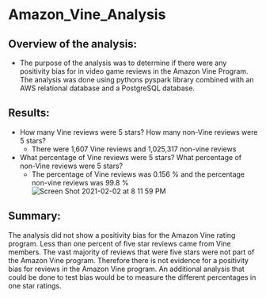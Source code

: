 # Amazon_Vine_Analysis

## Overview of the analysis: 

- The purpose of the analysis was to determine if there were any positivity bias for in video game reviews in the Amazon Vine Program. The analysis was done using pythons pyspark library combined with an AWS relational database and a PostgreSQL database.

## Results: 

- How many Vine reviews were 5 stars? How many non-Vine reviews were 5 stars?
  - There were 1,607 Vine reviews and 1,025,317 non-vine reviews 
- What percentage of Vine reviews were 5 stars? What percentage of non-Vine reviews were 5 stars?
  - The percentage of Vine reviews was 0.156 % and the percentage non-vine reviews was 99.8 %
  ![Screen Shot 2021-02-02 at 8 11 59 PM](https://user-images.githubusercontent.com/16258584/106694109-7e68cb80-659d-11eb-8108-52b6ed3c0c63.png)
## Summary: 

The analysis did not show a positivity bias for the Amazon Vine rating program. Less than one percent of five star reviews came from Vine members. The vast majority of reviews that were five stars were not part of the Amazon Vine program. Therefore there is not evidence for a positivity bias for reviews in the Amazon Vine program. An additional analysis that could be done to test bias would be to measure the different percentages in one star ratings. 
